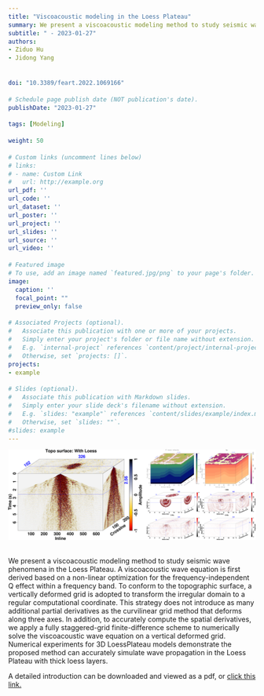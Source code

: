 ```yaml
---
title: "Viscoacoustic modeling in the Loess Plateau"
summary: We present a viscoacoustic modeling method to study seismic wave phenomena in the Loess Plateau.
subtitle: " - 2023-01-27"
authors:
- Ziduo Hu
- Jidong Yang


doi: "10.3389/feart.2022.1069166"

# Schedule page publish date (NOT publication's date).
publishDate: "2023-01-27" 

tags: [Modeling]

weight: 50

# Custom links (uncomment lines below)
# links:
# - name: Custom Link
#   url: http://example.org
url_pdf: ''
url_code: ''
url_dataset: ''
url_poster: ''
url_project: ''
url_slides: ''
url_source: ''
url_video: ''

# Featured image
# To use, add an image named `featured.jpg/png` to your page's folder. 
image:
  caption: ''
  focal_point: ""
  preview_only: false

# Associated Projects (optional).
#   Associate this publication with one or more of your projects.
#   Simply enter your project's folder or file name without extension.
#   E.g. `internal-project` references `content/project/internal-project/index.md`.
#   Otherwise, set `projects: []`.
projects:
- example

# Slides (optional).
#   Associate this publication with Markdown slides.
#   Simply enter your slide deck's filename without extension.
#   E.g. `slides: "example"` references `content/slides/example/index.md`.
#   Otherwise, set `slides: ""`.
#slides: example
---
```


<div style="text-align: center;">
  <img src="./Viscoacoustic modeling in the Loess Plateau.assets/featured1.png" alt="Image Alt Text" style="max-width: 100%; height: auto;">
</div>

<br />



We present a viscoacoustic modeling method to study seismic wave phenomena in the Loess Plateau. A viscoacoustic wave equation is first derived based on a non-linear optimization for the frequency-independent Q effect within a frequency band. To conform to the topographic surface, a vertically deformed grid is adopted to transform the irregular domain to a regular computational coordinate. This strategy does not introduce as many additional partial derivatives as the curvilinear grid method that deforms along three axes. In addition, to accurately compute the spatial derivatives, we apply a fully staggered-grid finite-difference scheme to numerically solve the viscoacoustic wave equation on a vertical deformed grid. Numerical experiments for 3D LoessPlateau models demonstrate the proposed method can accurately simulate wave propagation in the Loess Plateau with thick loess layers.



A detailed introduction can be downloaded and viewed as a pdf, or [click this link.](https://www.frontiersin.org/articles/10.3389/feart.2022.1069166/full)
